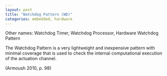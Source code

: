```yaml
---
layout: post
title: "Watchdog Pattern (WD)"
categories: embedded, hardware
---
```


Other names: Watchdog Timer, Watchdog Processor, Hardware Watchdog Pattern

The Watchdog Pattern is a very lightweight and inexpensive pattern with minimal coverage that is used to check the internal computational
execution of the actuation channel.

(Armoush 2010, p. 98)